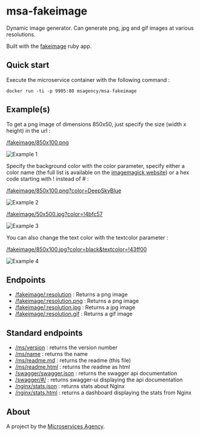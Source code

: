 
# msa-fakeimage

Dynamic image generator. Can generate png, jpg and gif images at various resolutions.

Built with the [fakeimage](https://github.com/xxx/fakeimage) ruby app.

## Quick start

Execute the microservice container with the following command :

```
docker run -ti -p 9905:80 msagency/msa-fakeimage
```

## Example(s)

To get a png image of dimensions 850x50, just specify the size (width x height) in the url :

[/fakeimage/850x100.png](/fakeimage/850x100.png)

![Example 1](http://demo.microservices.agency:9905/fakeimage/850x100)

Specify the background color with the color parameter, specify either a color name (the full list is available on the [imagemagick website](http://www.imagemagick.org/script/color.php#color_names)) or a hex code starting with ! instead of # :

[/fakeimage/850x100.png?color=DeepSkyBlue](/fakeimage/850x100.png?color=DeepSkyBlue)

![Example 2](http://demo.microservices.agency:9905/fakeimage/850x100.png?color=DeepSkyBlue)

[/fakeimage/50x500.jpg?color=!4bfc57](fakeimage/850x100.jpg?color=!4bfc57)

![Example 3](http://demo.microservices.agency:9905/fakeimage/850x100.jpg?color=!4bfc57)


You can also change the text color with the textcolor parameter :

[/fakeimage/850x100.jpg?color=black&textcolor=!43ff00](/fakeimage/850x100.jpg?color=black&textcolor=!43ff00)

![Example 4](http://demo.microservices.agency:9905/fakeimage/850x100.jpg?color=black&textcolor=!43ff00)

## Endpoints

- [/fakeimage/:resolution](/fakeimage/500x500) : Returns a png image
- [/fakeimage/:resolution.png](/fakeimage/500x500.png) : Returns a png image
- [/fakeimage/:resolution.jpg](/fakeimage/500x500.jpg)  : Returns a jpg image
- [/fakeimage/:resolution.gif](/fakeimage/500x500.gif)  : Returns a gif image


## Standard endpoints

- [/ms/version](/ms/version) : returns the version number
- [/ms/name](/ms/name) : returns the name
- [/ms/readme.md](/ms/readme.md) : returns the readme (this file)
- [/ms/readme.html](/ms/readme.html) : returns the readme as html
- [/swagger/swagger.json](/swagger/swagger.json) : returns the swagger api documentation
- [/swagger/#/](/swagger/#/) : returns swagger-ui displaying the api documentation
- [/nginx/stats.json](/nginx/stats.json) : returns stats about Nginx
- [/nginx/stats.html](/nginx/stats.html) : returns a dashboard displaying the stats from Nginx

## About

A project by the [Microservices Agency](http://microservices.agency).
